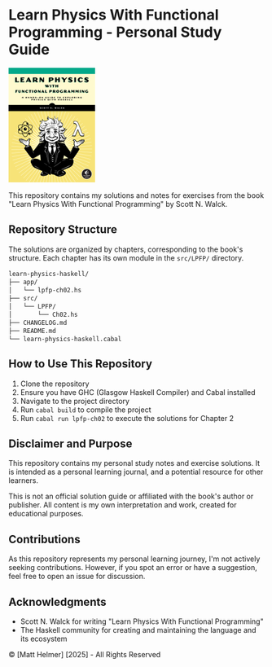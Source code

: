 
# Learn Physics With Functional Programming - Personal Study Guide

![Book Cover](book_front.png)

This repository contains my solutions and notes for exercises from the book "Learn Physics With Functional Programming" by Scott N. Walck.


## Repository Structure

The solutions are organized by chapters, corresponding to the book's structure. Each chapter has its own module in the `src/LPFP/` directory.

```
learn-physics-haskell/
├── app/
│   └── lpfp-ch02.hs
├── src/
│   └── LPFP/
│       └── Ch02.hs
├── CHANGELOG.md
├── README.md
└── learn-physics-haskell.cabal
```

## How to Use This Repository

1. Clone the repository
2. Ensure you have GHC (Glasgow Haskell Compiler) and Cabal installed
3. Navigate to the project directory
4. Run `cabal build` to compile the project
5. Run `cabal run lpfp-ch02` to execute the solutions for Chapter 2

## Disclaimer and Purpose

This repository contains my personal study notes and exercise solutions. It is intended as a personal learning journal, and a potential resource for other learners.

This is not an official solution guide or affiliated with the book's author or publisher. All content is my own interpretation and work, created for educational purposes.

## Contributions

As this repository represents my personal learning journey, I'm not actively seeking contributions. However, if you spot an error or have a suggestion, feel free to open an issue for discussion.

## Acknowledgments

- Scott N. Walck for writing "Learn Physics With Functional Programming"
- The Haskell community for creating and maintaining the language and its ecosystem

© [Matt Helmer] [2025] - All Rights Reserved
